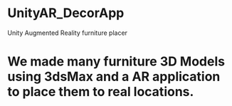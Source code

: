 # UnityAR_DecorApp
Unity Augmented Reality furniture placer


# We made many furniture 3D Models using 3dsMax and a AR application to place them to real locations.
